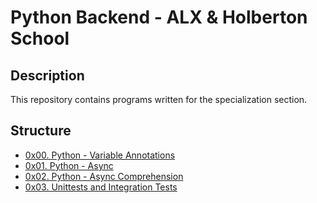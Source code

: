 # Python Backend - ALX & Holberton School

## Description
This repository contains programs written for the specialization section.


## Structure


* [0x00. Python - Variable Annotations](./0x00-python_variable_annotations/)
* [0x01. Python - Async](./0x01-python_async_function/)
* [0x02. Python - Async Comprehension](./0x02-python_async_comprehension/)
* [0x03. Unittests and Integration Tests](./0x03-Unittests_and_integration_tests/)
